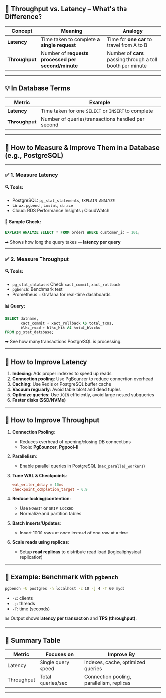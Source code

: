 

## 🔁 **Throughput vs. Latency** – What's the Difference?

| Concept     | Meaning | Analogy |
|-------------|---------|---------|
| **Latency** | Time taken to complete **a single request** | Time for **one car** to travel from A to B |
| **Throughput** | Number of **requests processed per second/minute** | Number of **cars** passing through a toll booth per minute |

---

## 💡 In Database Terms

| Metric      | Example |
|-------------|---------|
| **Latency** | Time taken for one `SELECT` or `INSERT` to complete |
| **Throughput** | Number of queries/transactions handled per second |

---

## 🎯 How to Measure & Improve Them in a Database (e.g., PostgreSQL)

---

### ✅ 1. **Measure Latency**

#### 🔍 Tools:
- PostgreSQL: `pg_stat_statements`, `EXPLAIN ANALYZE`
- Linux: `pgbench`, `iostat`, `strace`
- Cloud: RDS Performance Insights / CloudWatch

#### 🔧 Sample Check:
```sql
EXPLAIN ANALYZE SELECT * FROM orders WHERE customer_id = 101;
```

➡ Shows how long the query takes — **latency per query**

---

### ✅ 2. **Measure Throughput**

#### 🔍 Tools:
- `pg_stat_database`: Check `xact_commit`, `xact_rollback`
- `pgbench`: Benchmark test
- Prometheus + Grafana for real-time dashboards

#### 📊 Query:
```sql
SELECT datname,
       xact_commit + xact_rollback AS total_txns,
       blks_read + blks_hit AS total_blocks
FROM pg_stat_database;
```

➡ See how many transactions PostgreSQL is processing.

---

## 🔧 How to Improve Latency

1. **Indexing**: Add proper indexes to speed up reads
2. **Connection pooling**: Use PgBouncer to reduce connection overhead
3. **Caching**: Use Redis or PostgreSQL buffer cache
4. **Vacuum regularly**: Avoid table bloat and dead tuples
5. **Optimize queries**: Use `JOIN` efficiently, avoid large nested subqueries
6. **Faster disks (SSD/NVMe)**

---

## 🔧 How to Improve Throughput

1. **Connection Pooling**:
   - Reduces overhead of opening/closing DB connections
   - Tools: **PgBouncer**, **Pgpool-II**

2. **Parallelism**:
   - Enable parallel queries in PostgreSQL (`max_parallel_workers`)

3. **Tune WAL & Checkpoints**:
   ```conf
   wal_writer_delay = 10ms
   checkpoint_completion_target = 0.9
   ```

4. **Reduce locking/contention**:
   - Use `NOWAIT` or `SKIP LOCKED`
   - Normalize and partition tables

5. **Batch Inserts/Updates**:
   - Insert 1000 rows at once instead of one row at a time

6. **Scale reads using replicas**:
   - Setup **read replicas** to distribute read load (logical/physical replication)

---

## 🧪 Example: Benchmark with `pgbench`

```bash
pgbench -U postgres -h localhost -c 10 -j 4 -T 60 mydb
```

- `-c`: clients
- `-j`: threads
- `-T`: time (seconds)

📊 Output shows **latency per transaction** and **TPS (throughput)**.

---

## 🎯 Summary Table

| Metric     | Focuses on | Improve By |
|------------|------------|------------|
| Latency    | Single query speed | Indexes, cache, optimized queries |
| Throughput | Total queries/sec   | Connection pooling, parallelism, replicas |

---

